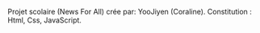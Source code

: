 Projet scolaire (News For All) crée par: YooJiyen (Coraline).
Constitution : Html, Css, JavaScript.
